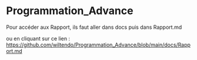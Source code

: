 # Programmation_Advance

Pour accéder aux Rapport, ils faut aller dans docs puis dans Rapport.md

ou en cliquant sur ce lien : 
https://github.com/wiltendo/Programmation_Advance/blob/main/docs/Rapport.md
